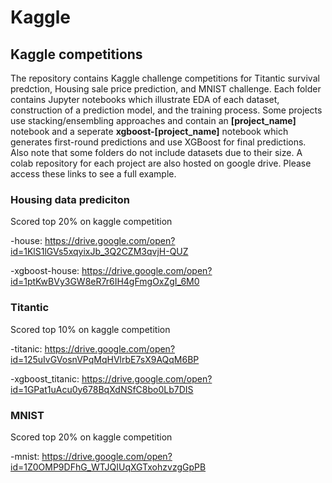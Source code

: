 # Kaggle

## Kaggle competitions

The repository contains Kaggle challenge competitions for Titantic survival predction, Housing sale price prediction,
and MNIST challenge. Each folder contains Jupyter notebooks which illustrate EDA of each dataset, construction of a prediction model,
and the training process. Some projects use stacking/ensembling approaches and contain an **[project_name]** notebook and a seperate
**xgboost-[project_name]** notebook which generates first-round predictions and use XGBoost for final predictions. Also note that
some folders do not include datasets due to their size.
A colab repository for each project are also hosted on google drive. Please access these links to see a full example.

### Housing data prediciton
Scored top 20% on kaggle competition

-house: https://drive.google.com/open?id=1KlS1lGVs5xqyixJb_3Q2CZM3qvjH-QUZ

-xgboost-house: https://drive.google.com/open?id=1ptKwBVy3GW8eR7r6IH4gFmgOxZgI_6M0

### Titantic
Scored top 10% on kaggle competition

-titanic: https://drive.google.com/open?id=125uIvGVosnVPqMqHVlrbE7sX9AQqM6BP

-xgboost_titanic: https://drive.google.com/open?id=1GPat1uAcu0y678BqXdNSfC8bo0Lb7DIS

### MNIST
Scored top 20% on kaggle competition

-mnist: https://drive.google.com/open?id=1Z0OMP9DFhG_WTJQIUqXGTxohzvzgGpPB
